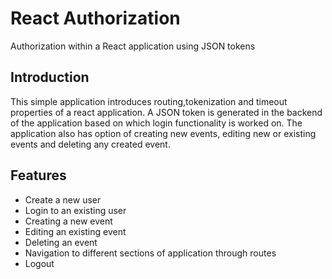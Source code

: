 # React Authorization


Authorization within a React application using JSON tokens
## Introduction


This simple application introduces routing,tokenization and timeout properties of a react application. A JSON token is generated in the backend of the application based on which login functionality is worked on. The application also has option of creating new events, editing new or existing events and deleting any created event.
## Features

- Create a new user
- Login to an existing user
- Creating a new event
- Editing an existing event
- Deleting an event
- Navigation to different sections of application through routes
- Logout 
